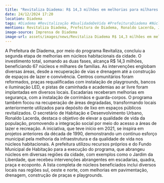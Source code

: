 ```yaml
---
title: "Revitaliza Diadema: R$ 14,3 milhões em melhorias para milhares de famílias"
date: 24/12/2024 17:20
location: Diadema
tags: #Diadema #Revitalização #QualidadeDeVida #PrefeituraDiadema #NúcleosHabitacionais #abc360noticias
mentions: Revitaliza Diadema, Prefeitura de Diadema, Ronaldo Lacerda, José de Filippi Júnior, Fundo Municipal de Habitação, Jardim da Liberdade, Eldorado, Jardim das Praias, Barbosinha, Piratininga, Artur Bernardes, 18 de agosto, Nossa Senhora Aparecida, ABC II, Ressureição.
image-source: Imprensa de Diadema
image-url: assets/images/news/Revitaliza Diadema R$ 14,3 milhões em melhorias para milhares de famílias.jpg
---
```


A Prefeitura de Diadema, por meio do programa Revitaliza, concluiu a segunda etapa de melhorias em núcleos habitacionais da cidade.  O investimento total, somando as duas fases, alcança R$ 14,3 milhões, beneficiando 67 núcleos e milhares de famílias.  As intervenções englobam diversas áreas, desde a recuperação de vias e drenagem até a construção de espaços de lazer e convivência.  Centros comunitários foram reformados, praças requalificadas com instalação de playgrounds, bancos e iluminação LED, e pistas de caminhada e academias ao ar livre foram implantadas em diversos locais.  Escadarias receberam melhorias em segurança, com a instalação de corrimãos e guarda-corpos.  O programa também focou na recuperação de áreas degradadas, transformando locais anteriormente utilizados para depósito de lixo em espaços públicos revitalizados.  O secretário de Habitação e Desenvolvimento Urbano, Ronaldo Lacerda, destaca o objetivo de elevar a qualidade de vida da população, promovendo a integração social por meio do acesso a áreas de lazer e recreação.  A iniciativa, que teve início em 2021, se inspira em projetos anteriores da década de 1990, demonstrando um contínuo esforço municipal pela melhoria da infraestrutura e da qualidade de vida nos núcleos habitacionais.  A prefeitura utilizou recursos próprios e do Fundo Municipal de Habitação para a execução do programa, que abrangeu núcleos em diversas regiões da cidade, com exemplos como o Jardim da Liberdade, que recebeu intervenções abrangentes em escadarias, quadra, praça e ecoponto.  A lista completa de núcleos beneficiados inclui diversos locais nas regiões sul, oeste e norte, com melhorias em pavimentação, drenagem, construção de praças e playgrounds.
